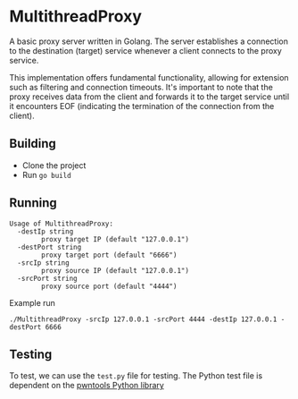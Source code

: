 ﻿# MultithreadProxy

A basic proxy server written in Golang. The server establishes a connection to the destination (target) service whenever a client connects to the proxy service.

This implementation offers fundamental functionality, allowing for extension such as filtering and connection timeouts. It's important to note that the proxy receives data from the client and forwards it to the target service until it encounters EOF (indicating the termination of the connection from the client).

## Building

- Clone the project
- Run `go build`

## Running

```
Usage of MultithreadProxy:
  -destIp string
        proxy target IP (default "127.0.0.1")     
  -destPort string
        proxy target port (default "6666")
  -srcIp string
        proxy source IP (default "127.0.0.1")
  -srcPort string
        proxy source port (default "4444")
```

Example run

`./MultithreadProxy -srcIp 127.0.0.1 -srcPort 4444 -destIp 127.0.0.1 -destPort 6666`

## Testing

To test, we can use the `test.py` file for testing. The Python test file is dependent on the [pwntools Python library](https://github.com/Gallopsled/pwntools)
